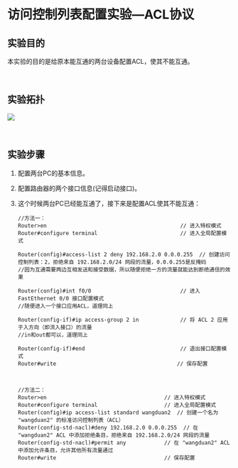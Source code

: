 # 

# 访问控制列表配置实验—ACL协议

## 实验目的

本实验的目的是给原本能互通的两台设备配置ACL，使其不能互通。

​	

## 实验拓扑

![](https://pic.imgdb.cn/item/64ba35d51ddac507cc4fd3c5.jpg)

​	

## 实验步骤

1. 配置两台PC的基本信息。

2. 配置路由器的两个接口信息(记得启动接口)。

3. 这个时候两台PC已经能互通了，接下来是配置ACL使其不能互通：

   ```
   //方法一：
   Router>en                                          // 进入特权模式
   Router#configure terminal                          // 进入全局配置模式
   
   Router(config)#access-list 2 deny 192.168.2.0 0.0.0.255  // 创建访问控制列表：2，拒绝来自 192.168.2.0/24 网段的流量，0.0.0.255是反掩码
   //因为互通需要两边互相发送和接受数据，所以随便拒绝一方的流量就能达到断绝通信的效果
   
   Router(config)#int f0/0                            // 进入 FastEthernet 0/0 接口配置模式
   //随便进入一个接口应用ACL，道理同上
   
   Router(config-if)#ip access-group 2 in             // 将 ACL 2 应用于入方向（即流入接口）的流量
   //in和out都可以，道理同上
   
   Router(config-if)#end                              // 退出接口配置模式
   Router#write                                      // 保存配置
   
   
   
   //方法二：
   Router>en                                     // 进入特权模式
   Router#configure terminal                     // 进入全局配置模式
   Router(config)#ip access-list standard wangduan2  // 创建一个名为 "wangduan2" 的标准访问控制列表（ACL）
   Router(config-std-nacl)#deny 192.168.2.0 0.0.0.255  // 在 "wangduan2" ACL 中添加拒绝条目，拒绝来自 192.168.2.0/24 网段的流量
   Router(config-std-nacl)#permit any            // 在 "wangduan2" ACL 中添加允许条目，允许其他所有流量通过
   Router#write                                  // 保存配置
   ```

   


